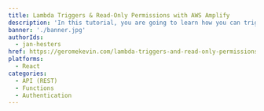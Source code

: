 ```yaml
---
title: Lambda Triggers & Read-Only Permissions with AWS Amplify
description: 'In this tutorial, you are going to learn how you can trigger a Lambda function on authentication events with AWS Amplify. We are going to add users to a group to make specific data read-only for everyone but its owner.'
banner: './banner.jpg'
authorIds:
  - jan-hesters
href: https://geromekevin.com/lambda-triggers-and-read-only-permissions/
platforms:
  - React
categories:
  - API (REST)
  - Functions
  - Authentication
---
```

